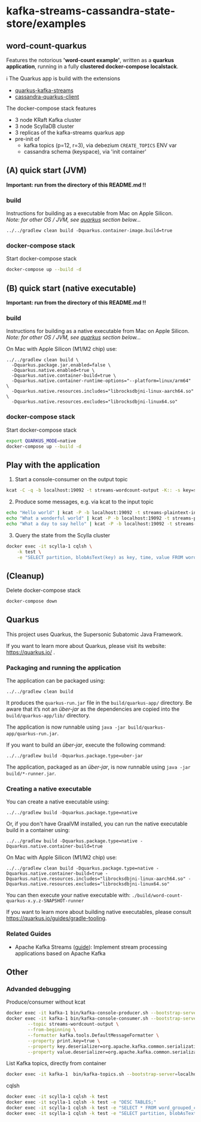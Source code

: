 # kafka-streams-cassandra-state-store/examples
## word-count-quarkus

Features the notorious **'word-count example'**, written as a **quarkus application**, running in a fully **clustered docker-compose localstack**.

ℹ️ The Quarkus app is build with the extensions
- [quarkus-kafka-streams](https://quarkus.io/extensions/io.quarkus/quarkus-kafka-streams)
- [cassandra-quarkus-client](https://quarkus.io/extensions/com.datastax.oss.quarkus/cassandra-quarkus-client)

The docker-compose stack features
- 3 node KRaft Kafka cluster
- 3 node ScyllaDB cluster
- 3 replicas of the kafka-streams quarkus app
- pre-init of 
  - kafka topics (p=12, r=3), via debezium `CREATE_TOPICS` ENV var 
  - cassandra schema (keyspace), via 'init container'

## (A) quick start (JVM)

**Important: run from the directory of this README.md !!**

### build

Instructions for building as a executable from Mac on Apple Silicon.   
_Note: for other OS / JVM, see [quarkus](#quarkus) section below..._

```shell script
../../gradlew clean build -Dquarkus.container-image.build=true
```

### docker-compose stack

Start docker-compose stack
```bash
docker-compose up --build -d
```

## (B) quick start (native executable)

**Important: run from the directory of this README.md !!**

### build

Instructions for building as a native executable from Mac on Apple Silicon.   
_Note: for other OS / JVM, see [quarkus](#quarkus) section below..._

On Mac with Apple Silicon (M1/M2 chip) use:
```shell script
../../gradlew clean build \
  -Dquarkus.package.jar.enabled=false \
  -Dquarkus.native.enabled=true \
  -Dquarkus.native.container-build=true \
  -Dquarkus.native.container-runtime-options="--platform=linux/arm64" \
  -Dquarkus.native.resources.includes="librocksdbjni-linux-aarch64.so" \
  -Dquarkus.native.resources.excludes="librocksdbjni-linux64.so"
```

### docker-compose stack

Start docker-compose stack
```bash
export QUARKUS_MODE=native
docker-compose up --build -d
```

## Play with the application

1. Start a console-consumer on the output topic
```bash
kcat -C -q -b localhost:19092 -t streams-wordcount-output -K:: -s key=s -s value=q
```

2. Produce some messages, e.g. via kcat to the input topic
```bash
echo "Hello world" | kcat -P -b localhost:19092 -t streams-plaintext-input
echo "What a wonderful world" | kcat -P -b localhost:19092 -t streams-plaintext-input
echo "What a day to say hello" | kcat -P -b localhost:19092 -t streams-plaintext-input
```

3. Query the state from the Scylla cluster
```bash
docker exec -it scylla-1 cqlsh \
    -k test \
    -e "SELECT partition, blobAsText(key) as key, time, value FROM word_grouped_count_kstreams_store;"
```

## (Cleanup)

Delete docker-compose stack
```bash
docker-compose down
```


## Quarkus

This project uses Quarkus, the Supersonic Subatomic Java Framework.

If you want to learn more about Quarkus, please visit its website: https://quarkus.io/ .

[//]: # (### Running the application in dev mode <<-- unfortunately not working!!) 

[//]: # ()
[//]: # (You can run your application in dev mode that enables live coding using:)

[//]: # (```shell script)

[//]: # (../../gradlew quarkusDev)

[//]: # (```)

[//]: # ()
[//]: # (> **_NOTE:_**  Quarkus now ships with a Dev UI, which is available in dev mode only at http://localhost:8080/q/dev/.)

### Packaging and running the application

The application can be packaged using:
```shell script
../../gradlew clean build
```
It produces the `quarkus-run.jar` file in the `build/quarkus-app/` directory.
Be aware that it’s not an _über-jar_ as the dependencies are copied into the `build/quarkus-app/lib/` directory.

The application is now runnable using `java -jar build/quarkus-app/quarkus-run.jar`.

If you want to build an _über-jar_, execute the following command:
```shell script
../../gradlew build -Dquarkus.package.type=uber-jar
```

The application, packaged as an _über-jar_, is now runnable using `java -jar build/*-runner.jar`.

### Creating a native executable

You can create a native executable using: 
```shell script
../../gradlew build -Dquarkus.package.type=native
```

Or, if you don't have GraalVM installed, you can run the native executable build in a container using:
```shell script
../../gradlew build -Dquarkus.package.type=native -Dquarkus.native.container-build=true
```

On Mac with Apple Silicon (M1/M2 chip) use:
```shell script
../../gradlew clean build -Dquarkus.package.type=native -Dquarkus.native.container-build=true -Dquarkus.native.resources.includes="librocksdbjni-linux-aarch64.so" -Dquarkus.native.resources.excludes="librocksdbjni-linux64.so"
```

You can then execute your native executable with: `./build/word-count-quarkus-x.y.z-SNAPSHOT-runner`

If you want to learn more about building native executables, please consult https://quarkus.io/guides/gradle-tooling.

### Related Guides

- Apache Kafka Streams ([guide](https://quarkus.io/guides/kafka-streams)): Implement stream processing applications based on Apache Kafka


## Other

### Advanded debugging

Produce/consumer without kcat
```bash
docker exec -it kafka-1 bin/kafka-console-producer.sh --bootstrap-server=localhost:9092 --topic streams-plaintext-input
docker exec -it kafka-1 bin/kafka-console-consumer.sh --bootstrap-server localhost:9092 \
        --topic streams-wordcount-output \
        --from-beginning \
        --formatter kafka.tools.DefaultMessageFormatter \
        --property print.key=true \
        --property key.deserializer=org.apache.kafka.common.serialization.StringDeserializer \
        --property value.deserializer=org.apache.kafka.common.serialization.LongDeserializer
```

List Kafka topics, directly from container
```bash
docker exec -it kafka-1  bin/kafka-topics.sh --bootstrap-server=localhost:9092 --list
```

cqlsh
```bash
docker exec -it scylla-1 cqlsh -k test
docker exec -it scylla-1 cqlsh -k test -e "DESC TABLES;"
docker exec -it scylla-1 cqlsh -k test -e "SELECT * FROM word_grouped_count_kstreams_store;"
docker exec -it scylla-1 cqlsh -k test -e "SELECT partition, blobAsText(key) as key, time, value FROM word_grouped_count_kstreams_store;"
```
